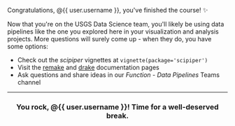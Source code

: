 Congratulations, @{{ user.username }}, you've finished the course! :sparkles:

Now that you're on the USGS Data Science team, you'll likely be using data pipelines like the one you explored here in your visualization and analysis projects. More questions will surely come up - when they do, you have some options:

- Check out the *scipiper* vignettes at `vignette(package='scipiper')`
- Visit the [remake](https://github.com/richfitz/remake/blob/master/README.md) and [drake](https://books.ropensci.org/drake/) documentation pages
- Ask questions and share ideas in our *Function - Data Pipelines* Teams channel

<hr><h3 align="center">You rock, @{{ user.username }}! Time for a well-deserved break.</h3>
